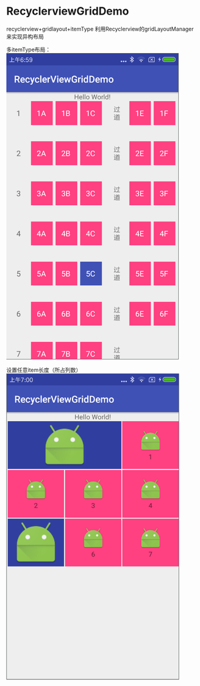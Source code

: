 # RecyclerviewGridDemo
recyclerview+gridlayout+itemType 利用Recyclerview的gridLayoutManager来实现异构布局

多itemType布局：
![多itemType布局](https://github.com/dys1715/RecyclerviewGridDemo/blob/master/screenshoot/1.png)

设置任意item长度（所占列数）![设置item所占列数](https://github.com/dys1715/RecyclerviewGridDemo/blob/master/screenshoot/2.png)
